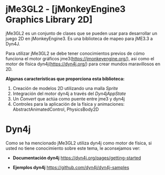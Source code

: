 # jMe3GL2 - [jMonkeyEngine3 Graphics Library 2D]
jMe3GL2 es un conjunto de clases que se pueden usar para desarrollar un juego 2D en jMonkeyEngine3.
Es una biblioteca de mapeo para jME3.3 a Dyn4J.

Para utilizar jMe3GL2 se debe tener conocimientos previos de cómo funciona el motor gráficos jme3(https://jmonkeyengine.org/), 
asi como el motor de física dyn4j(https://dyn4j.org/) para crear mundos maravillosos en 2D.

**Algunas características que proporciona esta biblioteca:**
1. Creación de modelos 2D utilizando una malla *Sprite*
2. Integración del motor dyn4j a través del *Dyn4jAppState*
3. Un *Convert* que actúa como puente entre jme3 y dyn4j 
4. Controles para la aplicación de la física y animaciones: AbstractAnimatedControl, PhysicsBody2D

# Dyn4j
Como se ha mencionado jMe3GL2 utiliza dyn4j como motor de física, si usted no tiene conocimiento sobre este 
tema, le aconsejamos ver:

- **Documentación dyn4j**
  https://dyn4j.org/pages/getting-started
  
- **Ejemplos dyn4j**
  https://github.com/dyn4j/dyn4j-samples
 
